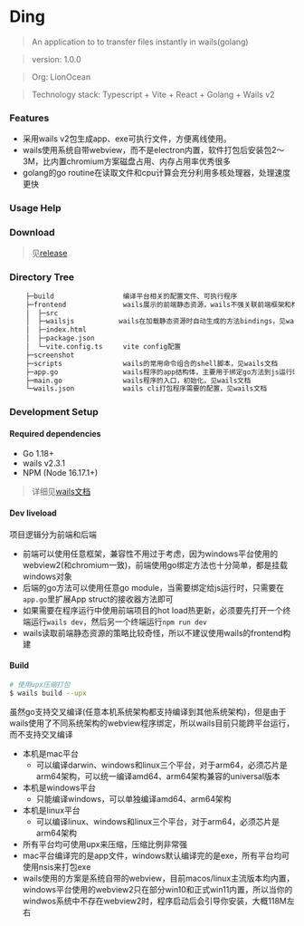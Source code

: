 # Ding

> An application to to transfer files instantly in wails(golang)

> version:  1.0.0

> Org:  LionOcean

> Technology stack:  Typescript + Vite + React + Golang + Wails v2

### Features
 * 采用wails v2包生成app、exe可执行文件，方便离线使用。
 * wails使用系统自带webview，而不是electron内置，软件打包后安装包2～3M，比内置chromium方案磁盘占用、内存占用率优秀很多
 * golang的go routine在读取文件和cpu计算会充分利用多核处理器，处理速度更快

### Usage Help

### Download
> 见[release](https://github.com/LionOcean/Ding/releases)
 
### Directory Tree
``` bash
    ├─build                 编译平台相关的配置文件、可执行程序
    ├─frontend              wails展示的前端静态资源，wails不强关联前端框架和构建工具
    │  ├─src
    │  ├─wailsjs           wails在加载静态资源时自动生成的方法bindings，见wails文档
    │  ├─index.html
    │  ├─package.json
    │  └─vite.config.ts     vite config配置
    ├─screenshot  
    ├─scripts               wails的常用命令组合的shell脚本，见wails文档
    ├─app.go                wails程序的app结构体，主要用于绑定go方法到js运行时，见wails文档
    ├─main.go               wails程序的入口，初始化，见wails文档
    └─wails.json            wails cli打包程序需要的配置，见wails文档
```

### Development Setup
#### Required dependencies
- Go 1.18+
- wails v2.3.1
- NPM (Node 16.17.1+)
> 详细见[wails文档](https://wails.io/zh-Hans/docs/gettingstarted/installation)

#### Dev liveload
项目逻辑分为前端和后端
- 前端可以使用任意框架，兼容性不用过于考虑，因为windows平台使用的webview2(和chromium一致)，前端使用go绑定方法也十分简单，都是挂载windows对象
- 后端的go方法可以使用任意go module，当需要绑定给js运行时，只需要在`app.go`里扩展App struct的接收器方法即可
- 如果需要在程序运行中使用前端项目的hot load热更新，必须要先打开一个终端运行`wails dev`，然后另一个终端运行`npm run dev`
- wails读取前端静态资源的策略比较奇怪，所以不建议使用wails的frontend构建

#### Build
```bash
# 使用upx压缩打包
$ wails build --upx
```
虽然go支持交叉编译(任意本机系统架构都支持编译到其他系统架构)，但是由于wails使用了不同系统架构的webview程序绑定，所以wails目前只能跨平台运行，而不支持交叉编译

- 本机是mac平台
    - 可以编译darwin、windows和linux三个平台，对于arm64，必须芯片是arm64架构，可以统一编译amd64、arm64架构兼容的universal版本
- 本机是windows平台
    - 只能编译windows，可以单独编译amd64、arm64架构
- 本机是linux平台
    - 可以编译linux、windows和linux三个平台，对于arm64，必须芯片是arm64架构
- 所有平台均可使用upx来压缩，压缩比例非常强
- mac平台编译完的是app文件，windows默认编译完的是exe，所有平台均可使用nsis来打包exe
- wails使用的方案是系统自带的webview，目前macos/linux主流版本均内置，windows平台使用的webview2只在部分win10和正式win11内置，所以当你的windwos系统中不存在webview2时，程序启动后会引导你安装，大概118M左右
